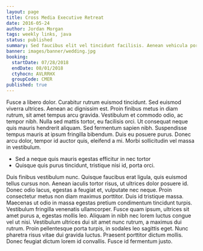 ```yaml
---
layout: page
title: Cross Media Executive Retreat
date: 2016-05-24
author: Jordan Morgan
tags: weekly links, java
status: published
summary: Sed faucibus elit vel tincidunt facilisis. Aenean vehicula porttitor.
banner: images/banner/wedding.jpg
booking:
  startDate: 07/28/2018
  endDate: 08/01/2018
  ctyhocn: AVLRRHX
  groupCode: CMER
published: true
---
```

Fusce a libero dolor. Curabitur rutrum euismod tincidunt. Sed euismod viverra ultrices. Aenean ac dignissim est. Proin finibus metus in diam rutrum, sit amet tempus arcu gravida. Vestibulum et commodo odio, ac tempor nibh. Nulla sed mattis tortor, eu facilisis orci. Ut consequat neque quis mauris hendrerit aliquam. Sed fermentum sapien nibh. Suspendisse tempus mauris at ipsum fringilla bibendum. Duis eu posuere purus. Donec arcu dolor, tempor id auctor quis, eleifend a mi. Morbi sollicitudin vel massa in vestibulum.

* Sed a neque quis mauris egestas efficitur in nec tortor
* Quisque quis purus tincidunt, tristique nisi id, porta orci.

Duis finibus vestibulum nunc. Quisque faucibus erat ligula, quis euismod tellus cursus non. Aenean iaculis tortor risus, ut ultrices dolor posuere id. Donec odio lacus, egestas a feugiat et, vulputate nec neque. Proin consectetur metus non diam maximus porttitor. Duis id tristique massa. Maecenas ut odio in massa egestas pretium condimentum tincidunt turpis. Vestibulum fringilla venenatis ullamcorper. Fusce quam ipsum, ultrices sit amet purus a, egestas mollis leo. Aliquam in nibh nec lorem luctus congue vel ut nisi. Vestibulum ultrices dui sit amet nunc rutrum, a maximus dui rutrum. Proin pellentesque porta turpis, in sodales leo sagittis eget. Nunc pharetra risus vitae dui gravida luctus. Praesent porttitor dictum mollis. Donec feugiat dictum lorem id convallis. Fusce id fermentum justo.
